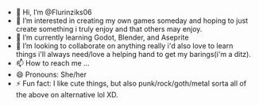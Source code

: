 - 👋 Hi, I’m @Flurinziks06
- 👀 I’m interested in creating my own games someday and hoping to just create something i truly enjoy and that others may enjoy.
- 🌱 I’m currently learning Godot, Blender, and Aseprite
- 💞️ I’m looking to collaborate on anything really i'd also love to learn things i'll always need/love a helping hand to get my barings(i'm a ditz).
- 📫 How to reach me ...
- 😄 Pronouns: She/her
- ⚡ Fun fact: I like cute things, but also punk/rock/goth/metal sorta all of the above on alternative lol XD.

<!---
Flurinziks06/Flurinziks06 is a ✨ special ✨ repository because its `README.md` (this file) appears on your GitHub profile.
You can click the Preview link to take a look at your changes.
--->

